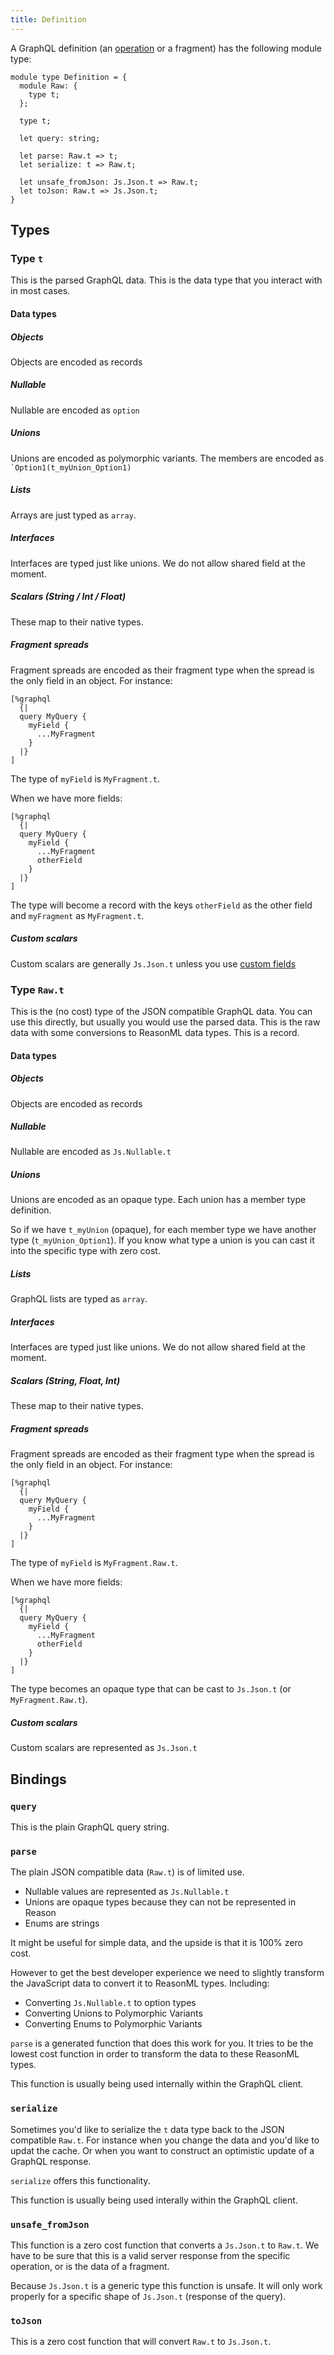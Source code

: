```yaml
---
title: Definition
---
```


A GraphQL definition (an [operation](operation) or a fragment) has the following
module type:

```reason
module type Definition = {
  module Raw: {
    type t;
  };

  type t;

  let query: string;

  let parse: Raw.t => t;
  let serialize: t => Raw.t;

  let unsafe_fromJson: Js.Json.t => Raw.t;
  let toJson: Raw.t => Js.Json.t;
}
```

## Types

### Type `t`

This is the parsed GraphQL data. This is the data type that you interact with in
most cases.

#### Data types

##### Objects

Objects are encoded as records

##### Nullable

Nullable are encoded as `option`

##### Unions

Unions are encoded as polymorphic variants. The members are encoded as
`` `Option1(t_myUnion_Option1) ``

##### Lists

Arrays are just typed as `array`.

##### Interfaces

Interfaces are typed just like unions. We do not allow shared field at the
moment.

##### Scalars (String / Int / Float)

These map to their native types.

##### Fragment spreads

Fragment spreads are encoded as their fragment type when the spread is the only
field in an object. For instance:

```reason
[%graphql
  {|
  query MyQuery {
    myField {
      ...MyFragment
    }
  |}
]
```

The type of `myField` is `MyFragment.t`.

When we have more fields:

```reason
[%graphql
  {|
  query MyQuery {
    myField {
      ...MyFragment
      otherField
    }
  |}
]
```

The type will become a record with the keys `otherField` as the other field and
`myFragment` as `MyFragment.t`.

##### Custom scalars

Custom scalars are generally `Js.Json.t` unless you use
[custom fields](custom-fields)

### Type `Raw.t`

This is the (no cost) type of the JSON compatible GraphQL data. You can use this
directly, but usually you would use the parsed data. This is the raw data with
some conversions to ReasonML data types. This is a record.

#### Data types

##### Objects

Objects are encoded as records

##### Nullable

Nullable are encoded as `Js.Nullable.t`

##### Unions

Unions are encoded as an opaque type. Each union has a member type definition.

So if we have `t_myUnion` (opaque), for each member type we have another type
(`t_myUnion_Option1`). If you know what type a union is you can cast it into the
specific type with zero cost.

##### Lists

GraphQL lists are typed as `array`.

##### Interfaces

Interfaces are typed just like unions. We do not allow shared field at the
moment.

##### Scalars (String, Float, Int)

These map to their native types.

##### Fragment spreads

Fragment spreads are encoded as their fragment type when the spread is the only
field in an object. For instance:

```reason
[%graphql
  {|
  query MyQuery {
    myField {
      ...MyFragment
    }
  |}
]
```

The type of `myField` is `MyFragment.Raw.t`.

When we have more fields:

```reason
[%graphql
  {|
  query MyQuery {
    myField {
      ...MyFragment
      otherField
    }
  |}
]
```

The type becomes an opaque type that can be cast to `Js.Json.t` (or
`MyFragment.Raw.t`).

##### Custom scalars

Custom scalars are represented as `Js.Json.t`

## Bindings

### `query`

This is the plain GraphQL query string.

### `parse`

The plain JSON compatible data (`Raw.t`) is of limited use.

- Nullable values are represented as `Js.Nullable.t`
- Unions are opaque types because they can not be represented in Reason
- Enums are strings

It might be useful for simple data, and the upside is that it is 100% zero cost.

However to get the best developer experience we need to slightly transform the
JavaScript data to convert it to ReasonML types. Including:

- Converting `Js.Nullable.t` to option types
- Converting Unions to Polymorphic Variants
- Converting Enums to Polymorphic Variants

`parse` is a generated function that does this work for you. It tries to be the
lowest cost function in order to transform the data to these ReasonML types.

This function is usually being used internally within the GraphQL client.

### `serialize`

Sometimes you'd like to serialize the `t` data type back to the JSON compatible
`Raw.t`. For instance when you change the data and you'd like to updat the
cache. Or when you want to construct an optimistic update of a GraphQL response.

`serialize` offers this functionality.

This function is usually being used interally within the GraphQL client.

### `unsafe_fromJson`

This function is a zero cost function that converts a `Js.Json.t` to `Raw.t`. We
have to be sure that this is a valid server response from the specific
operation, or is the data of a fragment.

Because `Js.Json.t` is a generic type this function is unsafe. It will only work
properly for a specific shape of `Js.Json.t` (response of the query).

### `toJson`

This is a zero cost function that will convert `Raw.t` to `Js.Json.t`.
